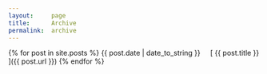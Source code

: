 ```yaml
---
layout:     page
title:      Archive
permalink:  archive
---
```


{% for post in site.posts %}
  {{ post.date | date_to_string }}&nbsp;&nbsp;&nbsp;&nbsp;&nbsp;[ {{ post.title }} ]({{ post.url }})
{% endfor %}